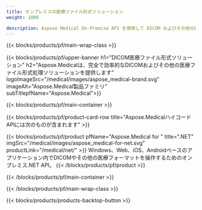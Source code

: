 ```yaml
---
title: オンプレミスの医療ファイル形式ソリューション 
weight: 1000

description: Aspose Medical On-Premise API を使用して DICOM およびその他の医療フォーマット処理アプリケーションを作成する
---
```


{{< blocks/products/pf/main-wrap-class >}}

{{< blocks/products/pf/upper-banner h1="DICOM医療ファイル形式ソリューション" h2="Aspose.Medicalは、完全で効率的なDICOMおよびその他の医療ファイル形式処理ソリューションを提供します" logoImageSrc="/medical/images/aspose_medical-brand.svg" imageAlt="Aspose.Medical製品ファミリ" subTitlepfName="Aspose.Medical">}}

{{< blocks/products/pf/main-container >}}

{{< blocks/products/pf/product-card-row title="Aspose.MedicalハイコードAPIには次のものが含まれます" >}}

{{< blocks/products/pf/product pfName="Aspose.Medical for " title=".NET" imgSrc="/medical/images/aspose_medical-for-net.svg" productLink="/medical/net/" >}}
Windows、Web、iOS、Androidベースのアプリケーション内でDICOMやその他の医療フォーマットを操作するためのオンプレミス.NET API。
{{< /blocks/products/pf/product >}}

{{< /blocks/products/pf/main-container >}}

{{< /blocks/products/pf/main-wrap-class >}}

{{< blocks/products/products-backtop-button >}}